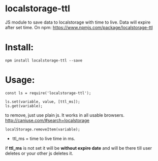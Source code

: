 # localstorage-ttl
JS module to save data to localstorage with time to live. Data will expire after set time.
On npm: https://www.npmjs.com/package/localstorage-ttl

# Install:

```
npm install localstorage-ttl --save
```

# Usage:

```
const ls = require('localstorage-ttl');

ls.set(variable, value, [ttl_ms]);
ls.get(variable);
```

to remove, just use plain js. It works in all usable browsers. http://caniuse.com/#search=localstorage
```
localStorage.removeItem(variable);
```

* ttl_ms = time to live time in ms.

if **ttl_ms** is not set it will be **without expire date** and will be there till user deletes or your other js deletes it.
